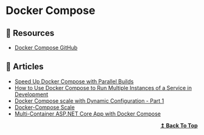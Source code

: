 # Docker Compose

## 📘 Resources
- [Docker Compose GitHub](https://github.com/docker/compose)

## 📕 Articles
- [Speed Up Docker Compose with Parallel Builds](https://ardalis.com/speed-up-docker-compose-with-parallel-builds/)
- [How to Use Docker Compose to Run Multiple Instances of a Service in Development](https://pspdfkit.com/blog/2018/how-to-use-docker-compose-to-run-multiple-instances-of-a-service-in-development/)
- [Docker Compose scale with Dynamic Configuration - Part 1](https://tarunlalwani.com/post/docker-compose-scale-with-dynamic-configuration-part-1/)
- [Docker-Compose Scale](https://linuxhint.com/docker_compose_scale/)
- [Multi-Container ASP.NET Core App with Docker Compose](https://www.yogihosting.com/docker-compose-aspnet-core/)
<div align="right">
  <b><a href="#contents">↥ Back To Top</a></b>
</div>